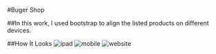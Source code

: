 #Buger Shop

##In this work, I used bootstrap to align the listed products on different devices.

##How İt Looks
![ipad](https://github.com/Bahadir-Uysal/project-burger-site-bootstrap/assets/149229956/85db321a-a3ee-4ae3-b4d9-8f5faed1d382)
![mobile](https://github.com/Bahadir-Uysal/project-burger-site-bootstrap/assets/149229956/06c628c5-b756-46e2-809d-0ebf0df38fc6)
![website](https://github.com/Bahadir-Uysal/project-burger-site-bootstrap/assets/149229956/bad4eb93-698e-4386-93fa-630d3eed5135)
